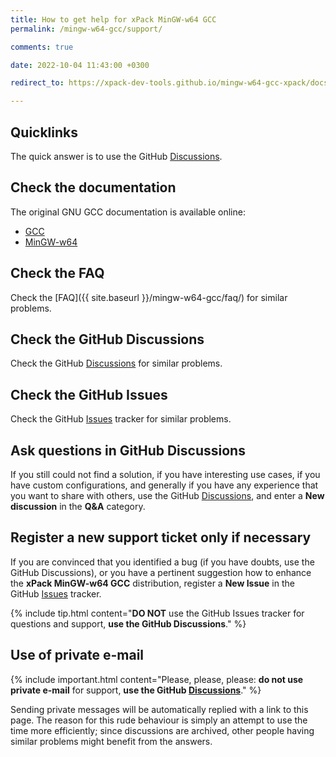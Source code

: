 ```yaml
---
title: How to get help for xPack MinGW-w64 GCC
permalink: /mingw-w64-gcc/support/

comments: true

date: 2022-10-04 11:43:00 +0300

redirect_to: https://xpack-dev-tools.github.io/mingw-w64-gcc-xpack/docs/support/

---
```


## Quicklinks

The quick answer is to use the GitHub
[Discussions](https://github.com/xpack-dev-tools/mingw-w64-gcc-xpack/discussions/).

## Check the documentation

The original GNU GCC documentation is available online:

- [GCC](https://gcc.gnu.org/onlinedocs/)
- [MinGW-w64](https://www.mingw-w64.org/docs/overview/)

## Check the FAQ

Check the [FAQ]({{ site.baseurl }}/mingw-w64-gcc/faq/)
for similar problems.

## Check the GitHub Discussions

Check the GitHub [Discussions](https://github.com/xpack-dev-tools/mingw-w64-gcc-xpack/discussions/) for
similar problems.

## Check the GitHub Issues

Check the GitHub
[Issues](https://github.com/xpack-dev-tools/mingw-w64-gcc-xpack/issues/)
tracker for similar problems.

## Ask questions in GitHub Discussions

If you still could not find a solution, if you have interesting use
cases, if you have custom configurations, and generally if you have
any experience that you want to share with others, use the GitHub
[Discussions](https://github.com/xpack-dev-tools/mingw-w64-gcc-xpack/discussions/),
and enter a **New discussion** in the **Q&A** category.

## Register a new support ticket only if necessary

If you are convinced that you identified a bug (if you have doubts,
use the GitHub Discussions),
or you have a pertinent suggestion how to enhance the **xPack MinGW-w64 GCC**
distribution, register a **New Issue** in the GitHub
[Issues](https://github.com/xpack-dev-tools/mingw-w64-gcc-xpack/issues/)
tracker.

{% include tip.html content="**DO NOT** use the GitHub Issues tracker
for questions and support, **use the GitHub Discussions**." %}

## Use of private e-mail

{% include important.html content="Please, please, please: **do not use
private e-mail** for support, **use the GitHub
[Discussions](https://github.com/xpack-dev-tools/mingw-w64-gcc-xpack/discussions/)**." %}

Sending private messages will be automatically replied with
a link to this page.
The reason for this rude behaviour is simply an attempt to use
the time more efficiently; since discussions are archived, other people
having similar problems might benefit from the answers.
